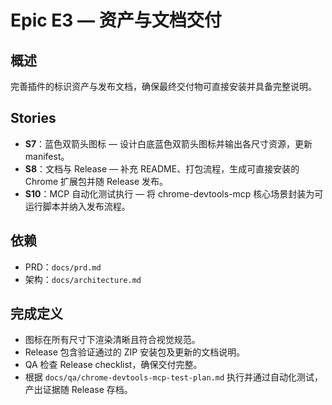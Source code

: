 # Epic E3 — 资产与文档交付

## 概述
完善插件的标识资产与发布文档，确保最终交付物可直接安装并具备完整说明。

## Stories
- **S7**：蓝色双箭头图标 — 设计白底蓝色双箭头图标并输出各尺寸资源，更新 manifest。
- **S8**：文档与 Release — 补充 README、打包流程，生成可直接安装的 Chrome 扩展包并随 Release 发布。
- **S10**：MCP 自动化测试执行 — 将 chrome-devtools-mcp 核心场景封装为可运行脚本并纳入发布流程。

## 依赖
- PRD：`docs/prd.md`
- 架构：`docs/architecture.md`

## 完成定义
- 图标在所有尺寸下渲染清晰且符合视觉规范。
- Release 包含验证通过的 ZIP 安装包及更新的文档说明。
- QA 检查 Release checklist，确保交付完整。
- 根据 `docs/qa/chrome-devtools-mcp-test-plan.md` 执行并通过自动化测试，产出证据随 Release 存档。
